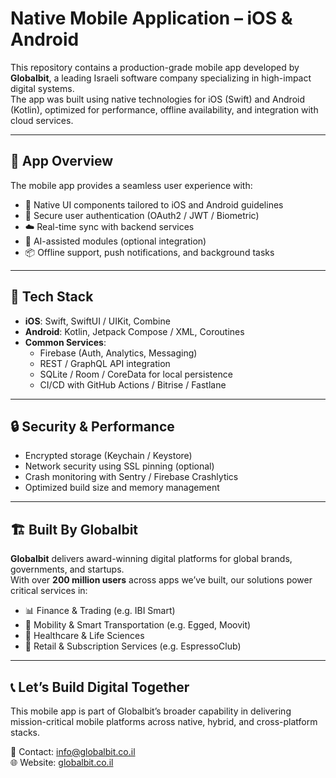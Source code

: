 # Native Mobile Application – iOS & Android

This repository contains a production-grade mobile app developed by **Globalbit**, a leading Israeli software company specializing in high-impact digital systems.  
The app was built using native technologies for iOS (Swift) and Android (Kotlin), optimized for performance, offline availability, and integration with cloud services.

---

## 📱 App Overview

The mobile app provides a seamless user experience with:
- 📲 Native UI components tailored to iOS and Android guidelines
- 🔐 Secure user authentication (OAuth2 / JWT / Biometric)
- ☁️ Real-time sync with backend services
- 🧠 AI-assisted modules (optional integration)
- 📦 Offline support, push notifications, and background tasks

---

## 🧰 Tech Stack

- **iOS**: Swift, SwiftUI / UIKit, Combine
- **Android**: Kotlin, Jetpack Compose / XML, Coroutines
- **Common Services**:
  - Firebase (Auth, Analytics, Messaging)
  - REST / GraphQL API integration
  - SQLite / Room / CoreData for local persistence
  - CI/CD with GitHub Actions / Bitrise / Fastlane

---

## 🔒 Security & Performance

- Encrypted storage (Keychain / Keystore)
- Network security using SSL pinning (optional)
- Crash monitoring with Sentry / Firebase Crashlytics
- Optimized build size and memory management

---

## 🏗 Built By Globalbit

**Globalbit** delivers award-winning digital platforms for global brands, governments, and startups.  
With over **200 million users** across apps we’ve built, our solutions power critical services in:

- 📊 Finance & Trading (e.g. IBI Smart)
- 🚗 Mobility & Smart Transportation (e.g. Egged, Moovit)
- 🏥 Healthcare & Life Sciences
- 🛒 Retail & Subscription Services (e.g. EspressoClub)

---

## 📞 Let’s Build Digital Together

This mobile app is part of Globalbit’s broader capability in delivering mission-critical mobile platforms across native, hybrid, and cross-platform stacks.

📩 Contact: [info@globalbit.co.il](mailto:info@globalbit.co.il)  
🌐 Website: [globalbit.co.il](https://globalbit.co.il)
